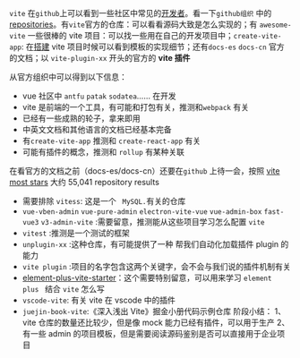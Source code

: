 `vite` 在`github`上可以看到一些社区中常见的[开发者](https://github.com/orgs/vitejs/people)。看一下`github组织` 中的[repositories](https://github.com/orgs/vitejs/repositories?q=&type=all&language=&sort=stargazers)。有`vite`官方的仓库：可以看看源码大致是怎么实现的；有 `awesome-vite` 一些很棒的 vite 项目：可以找一些用在自己的开发项目中；`create-vite-app`: 在[搭建](https://cn.vitejs.dev/guide/#scaffolding-your-first-vite-project) vite 项目时候可以看到模板的实现细节；还有`docs-es` `docs-cn` 官方的文档；以 `vite-plugin-xx` 开头的官方的 **vite 插件**

从官方组织中可以得到以下信息：

- vue 社区中 `antfu` `patak` `sodatea`…… 在开发
- vite 是前端的一个工具，有可能和打包有关，推测和`webpack` 有关
- 已经有一些成熟的轮子，拿来即用
- 中英文文档和其他语言的文档已经基本完备
- 有`create-vite-app` 推测和 `create-react-app` 有关
- 可能有插件的概念，推测和 `rollup` 有某种关联

在看官方的文档之前（docs-es/docs-cn）还要在`github` 上待一会，按照 [vite most stars](https://github.com/search?o=desc&q=vite&s=stars&type=Repositories) 大约 55,041 repository results

- 需要排除 `vitess`: 这是一个 ` MySQL.`有关的仓库
- `vue-vben-admin` `vue-pure-admin` `electron-vite-vue` `vue-admin-box` `fast-vue3` `v3-admin-vite` :需要留意，推测能从这些项目学习怎么配置 `vite`
- `vitest` :推测是一个测试的框架
- `unplugin-xx` :这种仓库，有可能提供了一种 帮我们自动化加载插件 plugin 的能力
- `vite plugin` :项目的名字包含这两个关键字，会不会与我们说的插件机制有关
- [element-plus-vite-starter](https://github.com/element-plus/element-plus-vite-starter)：这个需要特别留意，可以用来学习 `element plus ` 结合 `vite` 怎么写
- `vscode-vite`: 有关 vite 在 vscode 中的插件
- `juejin-book-vite`:《深入浅出 Vite》掘金小册代码示例仓库
  阶段小结：
  1、vite 仓库的数量还比较少，但是像 mock 能力已经有插件，可以用于生产
  2、有一些 admin 的项目模板，但是需要阅读源码鉴别是否可以直接用于企业项目

